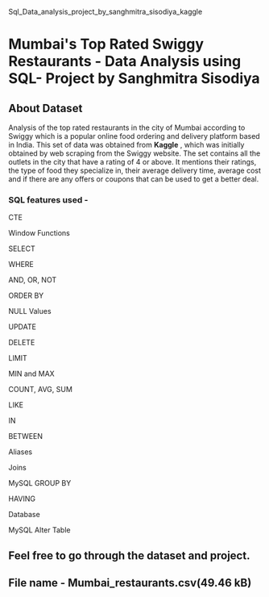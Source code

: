 Sql_Data_analysis_project_by_sanghmitra_sisodiya_kaggle

# Mumbai's Top Rated Swiggy Restaurants - Data Analysis using SQL- Project by Sanghmitra Sisodiya 

## About Dataset
Analysis of the top rated restaurants in the city of Mumbai according to Swiggy which is a popular online food ordering and delivery platform based in India. 
This set of data was obtained from **Kaggle** , which was initially obtained by web scraping from the Swiggy website.
The set contains all the outlets in the city that have a rating of 4 or above. 
It mentions their ratings, the type of food they specialize in, their average delivery time, average cost and if there are any offers or coupons that can be used to get a better deal.

### SQL features used - 

CTE

Window Functions

SELECT

WHERE


AND, OR, NOT

ORDER BY

NULL Values

UPDATE

DELETE

LIMIT

MIN and MAX

COUNT, AVG, SUM

LIKE

IN

BETWEEN

Aliases

Joins

MySQL GROUP BY

HAVING

Database

MySQL Alter Table

## Feel free to go through the dataset and project.

## File name - Mumbai_restaurants.csv(49.46 kB)

